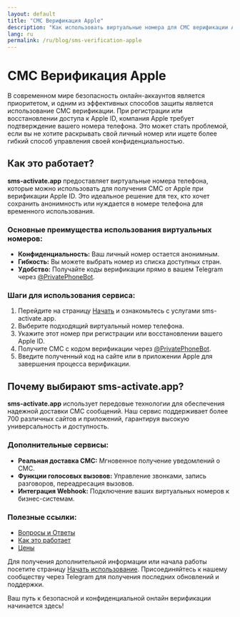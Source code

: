 ```yaml
---
layout: default
title: "СМС Верификация Apple"
description: "Как использовать виртуальные номера для СМС верификации Apple ID"
lang: ru
permalink: /ru/blog/sms-verification-apple
---
```


# СМС Верификация Apple

В современном мире безопасность онлайн-аккаунтов является приоритетом, и одним из эффективных способов защиты является использование СМС верификации. При регистрации или восстановлении доступа к Apple ID, компания Apple требует подтверждение вашего номера телефона. Это может стать проблемой, если вы не хотите раскрывать свой личный номер или ищете более гибкий способ управления своей конфиденциальностью.

## Как это работает?

**sms-activate.app** предоставляет виртуальные номера телефона, которые можно использовать для получения СМС от Apple при верификации Apple ID. Это идеальное решение для тех, кто хочет сохранить анонимность или нуждается в номере телефона для временного использования.

### Основные преимущества использования виртуальных номеров:

- **Конфиденциальность:** Ваш личный номер остается анонимным.
- **Гибкость:** Вы можете выбрать номер из списка доступных стран.
- **Удобство:** Получайте коды верификации прямо в вашем Telegram через [@PrivatePhoneBot](https://t.me/PrivatePhoneBot).

### Шаги для использования сервиса:

1. Перейдите на страницу [Начать](/ru/get-started) и ознакомьтесь с услугами sms-activate.app.
2. Выберите подходящий виртуальный номер телефона.
3. Укажите этот номер при регистрации или восстановлении вашего Apple ID.
4. Получите СМС с кодом верификации через [@PrivatePhoneBot](https://t.me/PrivatePhoneBot).
5. Введите полученный код на сайте или в приложении Apple для завершения процесса верификации.

## Почему выбирают sms-activate.app?

**sms-activate.app** использует передовые технологии для обеспечения надежной доставки СМС сообщений. Наш сервис поддерживает более 700 различных сайтов и приложений, гарантируя высокую универсальность и доступность.

### Дополнительные сервисы:

- **Реальная доставка СМС:** Мгновенное получение уведомлений о СМС.
- **Функции голосовых вызовов:** Управление звонками, запись разговоров, переадресация вызовов.
- **Интеграция Webhook:** Подключение ваших виртуальных номеров к бизнес-системам.

### Полезные ссылки:

- [Вопросы и Ответы](/ru/faq)
- [Как это работает](/ru/how-it-works)
- [Цены](/ru/pricing)

Для получения дополнительной информации или начала работы посетите страницу [Начать использование](/ru/get-started). Присоединяйтесь к нашему сообществу через Telegram для получения последних обновлений и поддержки.

Ваш путь к безопасной и конфиденциальной онлайн верификации начинается здесь!